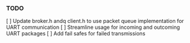 ### TODO

[ ] Update broker.h andq client.h to use packet queue implementation for UART communication
[ ] Streamline usage for incoming and outcoming UART packages
[ ] Add fail safes for failed transmissions
